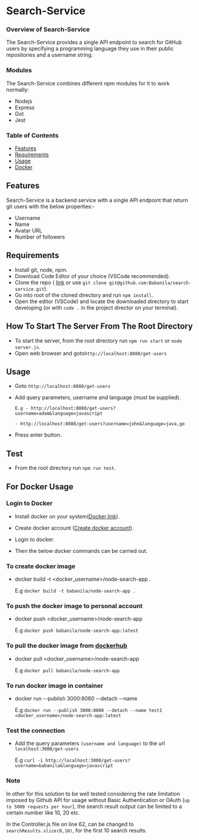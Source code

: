 # Search-Service

### Overview of Search-Service

The Search-Service provides a single API endpoint to search for
GitHub users by specifying a programming language they use in their public repositories and a
username string.

### Modules

The Search-Service combines different npm modules for it to work normally:

- Nodejs
- Express
- Got
- Jest

### Table of Contents

- [Features](#features)
- [Requirements](#requirements)
- [Usage](#usage)
- [Docker](#docker)

## Features

Search-Service is a backend service with a single API endpoint that return git users with the below properties:-

- Username
- Name
- Avatar URL
- Number of followers

## Requirements

- Install git, node, npm.
- Download Code Editor of your choice (VSCode recommended).
- Clone the repo ( [link](https://github.com/Babanila/search-service.git) or use `git clone git@github.com:Babanila/search-service.git`).
- Go into root of the cloned directory and run `npm install`.
- Open the editor (VSCode) and locate the downloaded directory to start developing (or with `code .` in the project director on your terminal).

## How To Start The Server From The Root Directory

- To start the server, from the root directory run `npm run start` or `node server.js`.
- Open web browser and goto`http://localhost:8080/get-users`

## Usage

- Goto `http://localhost:8080/get-users`

- Add query parameters, username and language (must be supplied).

  `E.g - http://localhost:8080/get-users?username=adam&language=javascript`

  `- http://localhost:8080/get-users?username=john&language=java,go`

- Press enter button.

## Test

- From the root directory run `npm run test`.

## For Docker Usage

### Login to Docker

- Install docker on your system([Docker link](https://www.docker.com/products/docker-desktop)).

- Create docker account ([Create docker account](https://hub.docker.com/)).

- Login to docker.

- Then the below docker commands can be carried out.

### To create docker image

- docker build -t <docker_username>/node-search-app .

  E.g `docker build -t babanila/node-search-app .`

### To push the docker image to personal account

- docker push <docker_username>/node-search-app

  E.g `docker push babanila/node-search-app:latest`

### To pull the docker image from [dockerhub](https://hub.docker.com/)

- docker pull <docker_username>/node-search-app

  E.g `docker pull babanila/node-search-app`

### To run docker image in container

- docker run --publish 3000:8080 --detach --name <container name> <image name>

  E.g `docker run --publish 3000:8080 --detach --name test1 <docker_username>/node-search-app:latest`

### Test the connection

- Add the query parameters `(username and language)` to the url `localhost:3000/get-users`

  E.g `curl -i http://localhost:3000/get-users?username=babanila&language=javascript`

### Note

In other for this solution to be well tested considering the rate limitation imposed by Github API for usage without Basic Authentication or OAuth (`up to 5000 requests per hour`), the search result output can be limited to a certain number like 10, 20 etc.

In the Controller.js file on line 62, can be changed to `searchResults.slice(0,10)`, for the first 10 search results.
